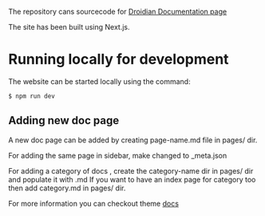 The repository cans sourcecode for [Droidian Documentation page](https://docs.droidian.org/)

The site has been built using Next.js.

# Running locally for development

The website can be started locally using the command:

    $ npm run dev

## Adding new doc page

A new doc page can be added by creating page-name.md file in pages/ dir.

For adding the same page in sidebar, make changed to _meta.json

For adding a category of docs , create the category-name dir in pages/ dir and populate it with .md
If you want to have an index page for category too then add category.md in pages/ dir.

For more information you can checkout theme [docs](https://nextra.site/docs/docs-theme)
